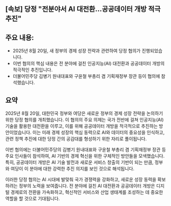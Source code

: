 ## [속보] 당정 "전분야서 AI 대전환…공공데이터 개방 적극 추진"

## 주요 내용:
*   2025년 8월 20일, 새 정부의 경제 성장 전략과 관련하여 당정 협의가 진행되었습니다.
*   이번 협의의 핵심 내용은 전 분야에 걸친 인공지능(AI) 대전환과 공공데이터 개방의 적극적인 추진입니다.
*   더불어민주당 김병기 원내대표와 구윤철 부총리 겸 기획재정부 장관 등이 협의에 참석했습니다.

## 요약
2025년 8월 20일, 대한민국 정부와 여당은 새로운 정부의 경제 성장 전략을 논의하기 위한 당정 협의를 개최했습니다. 이 협의의 주요 의제는 국가 전반에 걸쳐 인공지능(AI) 기술을 활용한 대전환을 이루고, 이를 위해 공공데이터 개방을 적극적으로 추진하는 방안이었습니다. 이는 미래 경제 성장의 핵심 동력으로 AI와 데이터의 중요성을 인식하고, 관련 정책 추진에 대한 당정 간의 공감대를 형성하기 위한 자리로 풀이됩니다.

이번 협의에는 더불어민주당의 김병기 원내대표와 구윤철 부총리 겸 기획재정부 장관 등 주요 인사들이 참석하여, AI 기반의 경제 혁신을 위한 구체적인 방안들을 모색했습니다. 특히, 공공데이터 개방은 AI 기술 발전과 새로운 서비스 창출의 기반이 되는 만큼, 정부와 여당이 이 분야에 대한 강력한 추진 의지를 보인 것으로 해석됩니다.

이러한 당정 협의는 AI 시대에 발맞춰 국가 경쟁력을 강화하고, 새로운 성장 동력을 확보하려는 정부의 노력을 보여줍니다. 전 분야에 걸친 AI 대전환과 공공데이터 개방은 디지털 경제로의 전환을 가속화하고, 혁신적인 서비스와 산업 생태계를 조성하는 데 중요한 역할을 할 것으로 기대됩니다.